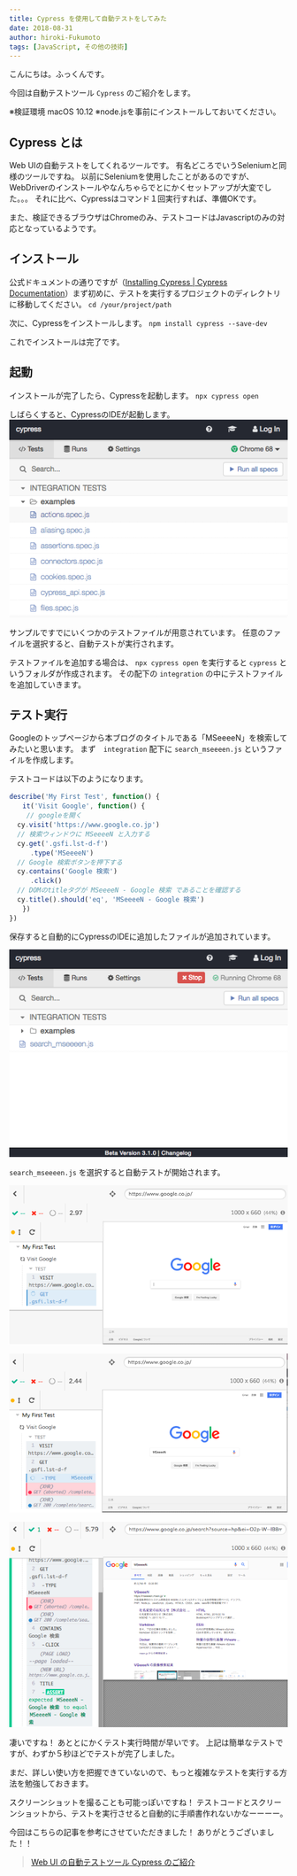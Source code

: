 ```yaml
---
title: Cypress を使用して自動テストをしてみた
date: 2018-08-31
author: hiroki-Fukumoto
tags: [JavaScript, その他の技術]
---
```


こんにちは。ふっくんです。

今回は自動テストツール `Cypress` のご紹介をします。

※検証環境 macOS 10.12
※node.jsを事前にインストールしておいてください。

## Cypress とは

Web UIの自動テストをしてくれるツールです。
有名どころでいうSeleniumと同様のツールですね。
以前にSeleniumを使用したことがあるのですが、WebDriverのインストールやなんちゃらでとにかくセットアップが大変でした。。。
それに比べ、Cypressはコマンド１回実行すれば、準備OKです。

また、検証できるブラウザはChromeのみ、テストコードはJavascriptのみの対応となっているようです。

## インストール

公式ドキュメントの通りですが（[Installing Cypress | Cypress Documentation](https://docs.cypress.io/guides/getting-started/installing-cypress.html#System-Requirements)）まず初めに、テストを実行するプロジェクトのディレクトリに移動してください。
`cd /your/project/path`

次に、Cypressをインストールします。
`npm install cypress --save-dev`

これでインストールは完了です。

## 起動

インストールが完了したら、Cypressを起動します。
`npx cypress open`

しばらくすると、CypressのIDEが起動します。
![](images/cypress-1.png)

サンプルですでにいくつかのテストファイルが用意されています。
任意のファイルを選択すると、自動テストが実行されます。

テストファイルを追加する場合は、 `npx cypress open` を実行すると `cypress` というフォルダが作成されます。
その配下の `integration` の中にテストファイルを追加していきます。

## テスト実行

Googleのトップページから本ブログのタイトルである「MSeeeeN」を検索してみたいと思います。
まず　`integration` 配下に `search_mseeeen.js` というファイルを作成します。

テストコードは以下のようになります。

```javascript
describe('My First Test', function() {
　　it('Visit Google', function() {
 　　// googleを開く
  cy.visit('https://www.google.co.jp')
  // 検索ウィンドウに MSeeeeN と入力する
  cy.get('.gsfi.lst-d-f')
  　　.type('MSeeeeN')
  // Google 検索ボタンを押下する
  cy.contains('Google 検索')
  　　.click()
  // DOMのtitleタグが MSeeeeN - Google 検索 であることを確認する
  cy.title().should('eq', 'MSeeeeN - Google 検索')
　　})
})
```

保存すると自動的にCypressのIDEに追加したファイルが追加されています。

![](images/cypress-2.png)

`search_mseeeen.js` を選択すると自動テストが開始されます。

![](images/cypress-3.png)

![](images/cypress-4.png)

![](images/cypress-5.png)

凄いですね！
あととにかくテスト実行時間が早いです。
上記は簡単なテストですが、わずか５秒ほどでテストが完了しました。

まだ、詳しい使い方を把握できていないので、もっと複雑なテストを実行する方法を勉強しておきます。

スクリーンショットを撮ることも可能っぽいですね！
テストコードとスクリーンショットから、テストを実行させると自動的に手順書作れないかなーーーー。

今回はこちらの記事を参考にさせていただきました！
ありがとうございました！！
>[Web UI の自動テストツール Cypress のご紹介](https://qiita.com/kkakizaki/items/4b6625a56fd2fa4c741c)